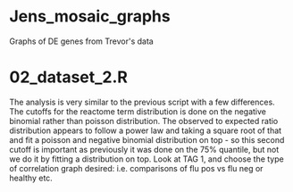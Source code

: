 # Jens_mosaic_graphs
Graphs of DE genes from Trevor's data 



# 02_dataset_2.R
The analysis is very similar to the previous script with a few differences. The cutoffs for the reactome term distribution
is done on the negative binomial rather than poisson distribution. The observed to expected ratio distribution appears to 
follow a power law and taking a square root of that and fit a poisson and negative binomial distribution on top - so this
second cutoff is important as previously it was done on the 75% quantile, but not we do it by fitting a distribution on top.
Look at TAG 1, and choose the type of correlation graph desired: i.e. comparisons of flu pos vs flu neg or healthy etc.

